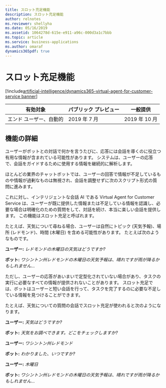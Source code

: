 ```yaml
---
title: スロット充足機能
description: スロット充足機能
author: relnotes
ms.reviewer: shellyha
ms.date: 05/16/2019
ms.assetid: 1064278d-615e-e911-a96c-000d3a1c7bbb
ms.topic: article
ms.service: business-applications
ms.author: omaraf
dynamics365pdf: true
---
```

# スロット充足機能
[!include[artificial-intelligence/dynamics365-virtual-agent-for-customer-service banner](../includes/artificial-intelligence/dynamics365-virtual-agent-for-customer-service.md)]

| 有効対象    |  パブリック プレビュー | 一般提供 | 
| ---------- | ---------- |---------- |
|エンド ユーザー、自動的|2019 年 7 月| 2019 年 10 月|






## 機能の詳細
<!--feature detail start -->
ユーザーがボットとの対話で何かを言うたびに、応答には会話を導くのに役立つ有用な情報が含まれている可能性があります。 システムは、ユーザーの応答で、会話をガイドするために使用する情報を継続的に解析します。 

ほとんどの業界のチャットボットでは、ユーザーの回答で情報が不足しているものや情報が過剰なものは無視され、会話を調整せずに次のスクリプト形式の質問に進みます。 

これに対し、インテリジェントな会話 AI である Virtual Agent for Customer Service は、ユーザーが既に提供した情報または不足している情報を認識し、必要な場合は明確化のための質問をして、対話を続け、本当に楽しい会話を提供します。 この機能はスロット充足と呼ばれます。

たとえば、天気について尋ねる場合、ユーザーは自然にトピック (天気予報)、場所 (レドモンド)、時間 (木曜日) を含める可能性があります。 たとえば次のようなものです。

 **ユーザー:**      *レドモンドの木曜日の天気はどうですか?*
 
 **ボット:**       *ワシントン州レドモンドの木曜日の天気予報は、晴れですが雨が降るかもしれません...*

ただし、ユーザーの応答があいまいで定型化されていない場合があり、タスクの実行に必要なすべての情報が提供されないことがあります。 スロット充足では、ボットはユーザーと短い会話を行って、タスクを完了するのに必要な不足している情報を見つけることができます。

たとえば、天気についての質問の会話でスロット充足が使われると次のようになります。

**ユーザー:**   *天気はどうですか?*

**ボット:**    *天気をお調べできます。どこをチェックしますか?*

**ユーザー:**   *ワシントン州レドモンド*

**ボット:**    *わかりました、いつですか?*

**ユーザー:**   *木曜日*

**ボット:**    *ワシントン州レドモンドの木曜日の天気予報は、晴れですが雨が降るかもしれません...*
<!--feature detail end -->










